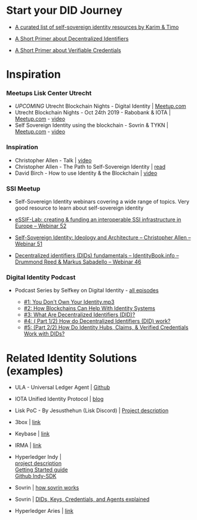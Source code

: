 # Start your DID Journey
- [A curated list of self-sovereign identity resources by Karim & Timo](https://github.com/karimStekelenburg/awesome-self-sovereign-identity)

- [A Short Primer about Decentralized Identifiers](https://github.com/WebOfTrustInfo/rwot8-barcelona/blob/master/topics-and-advance-readings/did-primer.md)
- [A Short Primer about Verifiable Credentials](https://github.com/WebOfTrustInfo/rwot8-barcelona/blob/master/topics-and-advance-readings/verifiable-credentials-primer.md)

# Inspiration 
### Meetups Lisk Center Utrecht 
- *UPCOMING* Utrecht Blockchain Nights - Digital Identity | [Meetup.com](https://www.meetup.com/LiskCenterUtrecht/events/267874244/)
- Utrecht Blockchain Nights - Oct 24th 2019 - Rabobank & IOTA | [Meetup.com](https://www.meetup.com/LiskCenterUtrecht/events/264746841/) - [video](https://www.youtube.com/watch?v=7B3IXr-0LGY)
- Self Sovereign Identity using the blockchain - Sovrin & TYKN | [Meetup.com](https://www.meetup.com/LiskCenterUtrecht/events/260502863/) - [video](https://www.youtube.com/watch?v=vsacB66tMBg)

### Inspiration 
- Christopher Allen - Talk | [video](https://www.youtube.com/watch?v=2g6KSv1aeuI)
- Christopher Allen - The Path to Self-Sovereign Identity | [read](http://www.lifewithalacrity.com/2016/04/the-path-to-self-soverereign-identity.html)
- David Birch - How to use Identity & the Blockchain | [video](https://www.youtube.com/watch?v=hS15p5V3slg)

### SSI Meetup
- Self-Sovereign Identity webinars covering a wide range of topics. Very good resource to learn about self-sovereign identity

- [eSSIF-Lab: creating & funding an interoperable SSI infrastructure in Europe – Webinar 52](https://ssimeetup.org/essif-lab-creating-funding-interoperable-ssi-infrastructure-europe-webinar-52/)
- [Self-Sovereign Identity: Ideology and Architecture – Christopher Allen – Webinar 51](https://ssimeetup.org/self-sovereign-identity-why-we-here-christopher-allen-webinar-51/)
- [Decentralized identifiers (DIDs) fundamentals – IdentityBook.info – Drummond Reed & Markus Sabadello – Webinar 46](https://ssimeetup.org/decentralized-identifiers-dids-fundamentals-identitybook-info-drummond-reed-markus-sabadello-webinar-46/)

### Digital Identity Podcast
- Podcast Series by Selfkey on Digital Identity - [all episodes](https://podcasts.google.com/?feed=aHR0cHM6Ly9hbmNob3IuZm0vcy84ZGZiZjk0L3BvZGNhc3QvcnNz&ved=0CAAQ4aUDahcKEwiIx8ewz6PoAhUAAAAAHQAAAAAQDA&hl=nl)

  - [#1: You Don't Own Your Identity.mp3](https://podcasts.google.com/?feed=aHR0cHM6Ly9hbmNob3IuZm0vcy84ZGZiZjk0L3BvZGNhc3QvcnNz&episode=NjFhMTU1YTMtMDMxZS1mMjc3LTQ3M2UtOWY4OWE5MTk0MDU5&ved=0CAoQzsICahcKEwiIx8ewz6PoAhUAAAAAHQAAAAAQEQ)
  - [#2: How Blockchains Can Help With Identity Systems](https://podcasts.google.com/?feed=aHR0cHM6Ly9hbmNob3IuZm0vcy84ZGZiZjk0L3BvZGNhc3QvcnNz&episode=NDIxYjhmNWMtYzQzNS04MTQ3LWVlNTMtOGNhNzdkMWI2MDRj&ved=0CAgQzsICahcKEwiIx8ewz6PoAhUAAAAAHQAAAAAQEQ)
  - [#3: What Are Decentralized Identifiers (DID)?](https://podcasts.google.com/?feed=aHR0cHM6Ly9hbmNob3IuZm0vcy84ZGZiZjk0L3BvZGNhc3QvcnNz&episode=ZGQ4NjJhZDMtNmVkNi1hMGU4LWU5OWUtNGUwNzY0ODBjOTUz&ved=0CAYQzsICahcKEwiIx8ewz6PoAhUAAAAAHQAAAAAQEQ)
  - [#4: ( Part 1/2) How do Decentralized Identifiers (DID) work?](https://podcasts.google.com/?feed=aHR0cHM6Ly9hbmNob3IuZm0vcy84ZGZiZjk0L3BvZGNhc3QvcnNz&episode=MzcwZjBkNzctZTNkOS0zNGNkLWI4ZGItYWRkMjY3ZDNlZTA4&ved=0CAQQzsICahcKEwiIx8ewz6PoAhUAAAAAHQAAAAAQEQ)
  - [#5: (Part 2/2) How Do Identity Hubs, Claims, & Verified Credentials Work with DIDs?](https://podcasts.google.com/?feed=aHR0cHM6Ly9hbmNob3IuZm0vcy84ZGZiZjk0L3BvZGNhc3QvcnNz&episode=MDY0MzYxZTEtMDVmZS05YmUyLWVlOWUtYWU5NmRjNmE4NzU1&ved=0CAIQkfYCahcKEwiIx8ewz6PoAhUAAAAAHQAAAAAQEQ)
  
  
# Related Identity Solutions (examples)
- ULA - Universal Ledger Agent  |  [Github](https://github.com/WebOfTrustInfo/rwot8-barcelona/blob/master/topics-and-advance-readings/universal-ledger-agent.md)
- IOTA Unified Identity Protocol   |   [blog](https://blog.iota.org/the-first-step-towards-a-unified-identity-protocol-7dc3988c8b0e)
- Lisk PoC - By Jesusthehun (Lisk Discord)  |  [Project description](https://docs.google.com/document/d/1ExvfbiNvwowG7UK9ULxmFVLXfyCYMd85VRV0KjwFMWM/edit)

- 3box | [link](https://3box.io/)
- Keybase | [link](https://keybase.io/) 
- IRMA | [link](https://irma.app/)
- Hyperledger Indy |  
  [project description](https://www.hyperledger.org/projects/hyperledger-indy)  
  [Getting Started guide](https://hyperledger-indy.readthedocs.io/projects/sdk/en/latest/docs/getting-started/index.html)  
  [Github Indy-SDK](https://github.com/hyperledger/indy-sdk)  
- Sovrin | [how sovrin works](https://sovrin.org/wp-content/uploads/2018/03/How-Sovrin-Works.pdf)
- Sovrin | [DIDs, Keys, Credentials, and Agents explained](https://sovrin.org/wp-content/uploads/2019/01/How-DIDs-Keys-Credentials-and-Agents-Work-Together-in-Sovrin-131118.pdf)
- Hyperledger Aries | [link](https://www.hyperledger.org/projects/aries)


